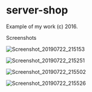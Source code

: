 # server-shop
Example of my work (c) 2016.


Screenshots

![Screenshot_20190722_215153](https://user-images.githubusercontent.com/16431571/61657883-bfa3ce00-accc-11e9-81ee-dac8b9792789.png)

![Screenshot_20190722_215251](https://user-images.githubusercontent.com/16431571/61657933-e104ba00-accc-11e9-9059-ccdcf1c77994.png)

![Screenshot_20190722_215502](https://user-images.githubusercontent.com/16431571/61657936-e104ba00-accc-11e9-9c6b-2b252a6ae072.png)

![Screenshot_20190722_215526](https://user-images.githubusercontent.com/16431571/61657937-e19d5080-accc-11e9-97f5-3f77cd6c3ca2.png)
